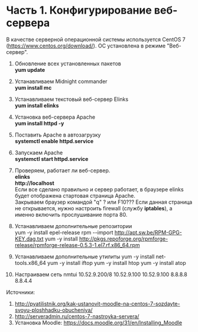 # Часть 1. Конфигурирование веб-сервера

В качестве серверной операционной системы используется CentOS 7 (https://www.centos.org/download/).
ОС установлена в режиме "Веб-сервер".

1. Обновление всех установленных пакетов<br>
<b>yum update</b>

2. Устанавливаем Midnight commander<br>
<b>yum install mc</b>

3. Устанавливаем текстовый веб-сервер Elinks<br>
<b>yum install elinks</b>

4. Установка веб-сервера Apache<br>
<b>yum install httpd -y</b>

5. Поставить Apache в автозагрузку<br>
<b>systemctl enable httpd.service</b>

6. Запускаем Apache<br>
<b>systemctl start httpd.service</b>

7. Проверяем, работает ли веб-сервер.<br>
<b>elinks</b><br>
<b>http://localhost</b><br>
Если все сделано правильно и сервер работает, в браузере elinks будет отображена стартовая страница Apache.<br>
Закрываем браузер командой "q" ? или F10???
Если данная страница не открывается, нужно настроить firewall (службу <strong>iptables</strong>), а именно включить прослушивание порта 80.

8. Устанавливаем дополнительные репозитории<br>
yum -y install epel-release
rpm --import http://apt.sw.be/RPM-GPG-KEY.dag.txt
yum -y install http://pkgs.repoforge.org/rpmforge-release/rpmforge-release-0.5.3-1.el7.rf.x86_64.rpm

9. Устанавливаем дополнительные утилиты
yum -y install net-tools.x86_64
yum -y install iftop
yum -y install htop
yum -y install atop

10. Настраиваем сеть
nmtui
10.52.9.200/8
10.52.9.100
10.52.9.100
8.8.8.8
8.8.4.4

Источники:
1. http://pyatilistnik.org/kak-ustanovit-moodle-na-centos-7-sozdayte-svoyu-ploshhadku-obucheniya/
2. http://serveradmin.ru/centos-7-nastroyka-servera/
3. Установка Moodle: https://docs.moodle.org/31/en/Installing_Moodle